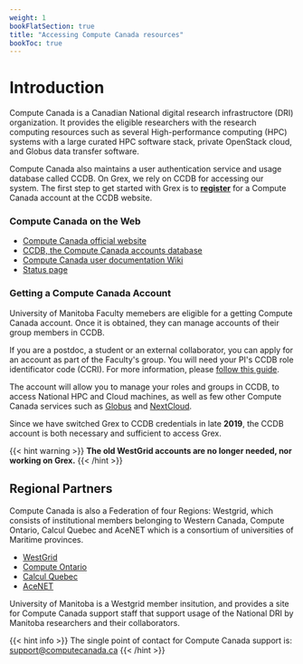 ```yaml
---
weight: 1
bookFlatSection: true
title: "Accessing Compute Canada resources"
bookToc: true
---
```


# Introduction

Compute Canada is a Canadian National digital research infrastructore (DRI) organization. It provides the eligible researchers with the research computing resources such as several High-performance computing (HPC) systems with a large curated HPC software stack, private OpenStack cloud, and Globus data transfer software. 

Compute Canada also maintains a user authentication service and usage database called CCDB. On Grex, we rely on CCDB for accessing our system. The first step to get started with Grex is to [**register**](https://ccdb.computecanada.ca/account_application "Apply for an account") for a Compute Canada account at the CCDB website.

### Compute Canada on the Web

- [Compute Canada official website](https://www.computecanada.ca/ "Compute Canada official website") 
- [CCDB, the Compute Canada accounts database](https://ccdb.computecanada.ca/ "Compute Canada accounts database")
- [Compute Canada user documentation Wiki](https://docs.computecanada.ca/wiki "Compute Canada user documentation Wiki") 
- [Status page](https://status.computecanada.ca/ "Status page for Compute Canada services")

### Getting a Compute Canada Account

University of Manitoba Faculty memebers are eligible for a getting Compute Canada account. Once it is obtained, they can manage accounts of their group members in CCDB.

If you are a postdoc, a student or an external collaborator, you can apply for an account as part of the Faculty's group. You will need your PI's CCDB role identificator code (CCRI). For more information, please [follow this guide](https://www.computecanada.ca/research-portal/account-management/apply-for-an-account/ "Apply for a Compute Canada account").

The account will allow you to manage your roles and groups in CCDB, to access National HPC and Cloud machines, as well as few other Compute Canada services such as [Globus](https://docs.computecanada.ca/wiki/Globus "Globus") and [NextCloud](https://docs.computecanada.ca/wiki/Nextcloud "NextCloud"). 

Since we have switched Grex to CCDB credentials in late **2019**, the CCDB account is both necessary and sufficient to access Grex. 

{{< hint warning >}}
**The old WestGrid accounts are no longer needed, nor working on Grex.**
{{< /hint >}}

## Regional Partners

Compute Canada is also a Federation of four Regions: Westgrid, which consists of institutional members belonging to Western Canada, Compute Ontario, Calcul Quebec and AceNET which is a consortium of universities of Maritime provinces.

- [WestGrid](https://www.westgrid.ca "WestGrid official website")
- [Compute Ontario](https://www.computeontario.ca/ "Compute Ontario official website")
- [Calcul Quebec](https://www.calculquebec.ca/ "Calcul Quebec official website")
- [AceNET](https://wiki.ace-net.ca/wiki/ACENET "AceNET official website")

University of Manitoba is a Westgrid member insitution, and provides a site for Compute Canada support staff that support usage of the National DRI by Manitoba researchers and their collaborators. 

{{< hint info >}}
The single point of contact for Compute Canada support is: [support@computecanada.ca](mailto:support@computecanada.ca)
{{< /hint  >}}


